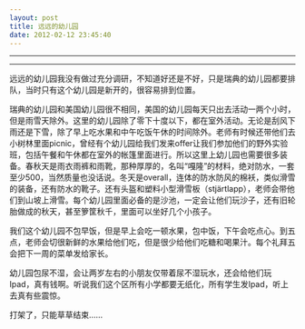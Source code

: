 ```yaml
---
layout: post
title: 远远的幼儿园
date: 2012-02-12 23:45:40
---
```


<meta http-equiv='Content-Type' content='text/html; charset=utf-8' />

---

---

远远的幼儿园我没有做过充分调研，不知道好还是不好，只是瑞典的幼儿园都要排队，当时只有这个幼儿园是新开的，很容易排到位置。


瑞典的幼儿园和美国幼儿园很不相同，美国的幼儿园每天只出去活动一两个小时，但是雨雪天除外。这里的幼儿园除了零下十度以下，都在室外活动。无论是刮风下雨还是下雪，除了早上吃水果和中午吃饭午休的时间除外。老师有时候还带他们去小树林里面picnic，曾经有个幼儿园给我们发来offer让我们参加他们的野外实验班，包括午餐和午休都在室外的帐篷里面进行。所以这里上幼儿园也需要很多装备。春秋天是雨衣雨裤和雨靴，那种厚厚的，名叫“嘎隆”的材料，绝对防水，一套至少500，当然质量也没话说。冬天是overall，连体的防水防风的棉袄，类似滑雪的装备，还有防水的靴子。还有头盔和塑料小型滑雪板（stj&auml;rtlapp），老师会带他们到山坡上滑雪。每个幼儿园里面必备的是沙池，一定会让他们玩沙子，还有旧轮胎做成的秋天，甚至箩筐秋千，里面可以坐好几个小孩子。


我们这个幼儿园不包早饭，但是早上会吃一顿水果，包中饭，下午会吃点心。到五点，老师会切很新鲜的水果给他们吃，但是很少给他们吃糖和喝果汁。每个礼拜五会把下一周的菜单发给家长。

幼儿园包尿不湿，会让两岁左右的小朋友仅带着尿不湿玩水，还会给他们玩Ipad，真有钱啊。听说我们这个区所有小学都要无纸化，所有学生发Ipad，听上去真有些震惊。


打架了，只能草草结束……


